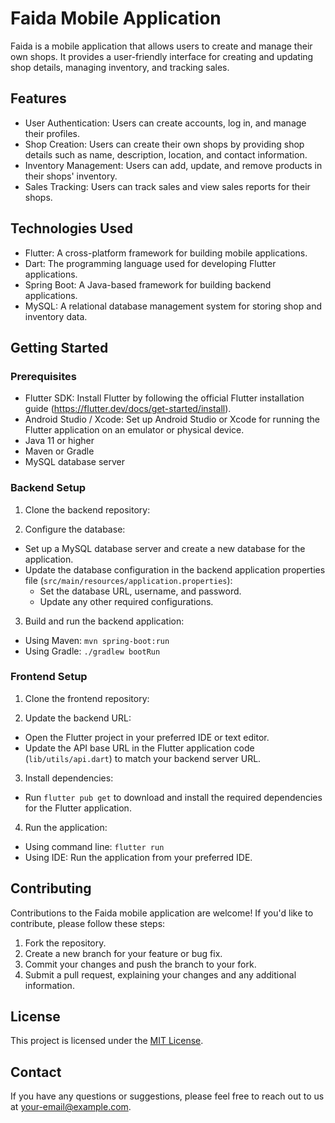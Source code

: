 
# Faida Mobile Application

Faida is a mobile application that allows users to create and manage their own shops. It provides a user-friendly interface for creating and updating shop details, managing inventory, and tracking sales.

## Features

- User Authentication: Users can create accounts, log in, and manage their profiles.
- Shop Creation: Users can create their own shops by providing shop details such as name, description, location, and contact information.
- Inventory Management: Users can add, update, and remove products in their shops' inventory.
- Sales Tracking: Users can track sales and view sales reports for their shops.

## Technologies Used

- Flutter: A cross-platform framework for building mobile applications.
- Dart: The programming language used for developing Flutter applications.
- Spring Boot: A Java-based framework for building backend applications.
- MySQL: A relational database management system for storing shop and inventory data.

## Getting Started

### Prerequisites

- Flutter SDK: Install Flutter by following the official Flutter installation guide (https://flutter.dev/docs/get-started/install).
- Android Studio / Xcode: Set up Android Studio or Xcode for running the Flutter application on an emulator or physical device.
- Java 11 or higher
- Maven or Gradle
- MySQL database server

### Backend Setup

1. Clone the backend repository:


2. Configure the database:
- Set up a MySQL database server and create a new database for the application.
- Update the database configuration in the backend application properties file (`src/main/resources/application.properties`):
  - Set the database URL, username, and password.
  - Update any other required configurations.

3. Build and run the backend application:
- Using Maven: `mvn spring-boot:run`
- Using Gradle: `./gradlew bootRun`

### Frontend Setup

1. Clone the frontend repository:


2. Update the backend URL:
- Open the Flutter project in your preferred IDE or text editor.
- Update the API base URL in the Flutter application code (`lib/utils/api.dart`) to match your backend server URL.

3. Install dependencies:
- Run `flutter pub get` to download and install the required dependencies for the Flutter application.

4. Run the application:
- Using command line: `flutter run`
- Using IDE: Run the application from your preferred IDE.

## Contributing

Contributions to the Faida mobile application are welcome! If you'd like to contribute, please follow these steps:

1. Fork the repository.
2. Create a new branch for your feature or bug fix.
3. Commit your changes and push the branch to your fork.
4. Submit a pull request, explaining your changes and any additional information.

## License

This project is licensed under the [MIT License](LICENSE).

## Contact

If you have any questions or suggestions, please feel free to reach out to us at [your-email@example.com](mailto:your-email@example.com).

